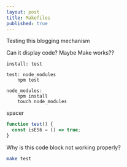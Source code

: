 ```yaml
---
layout: post
title: Makefiles
published: true
---
```


Testing this blogging mechanism

Can it display code? Maybe Make works??

~~~ make
install: test

test: node_modules
	npm test
    
node_modules:
	npm install
	touch node_modules
~~~ 

spacer

~~~ javascript
function test() {
  const isES6 = () => true;
}
~~~ 

Why is this code block not working properly?


~~~ bash
make test
~~~
